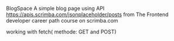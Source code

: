 BlogSpace
A simple blog page using API https://apis.scrimba.com/jsonplaceholder/posts from The Frontend developer career  path course on scrimba.com

working with fetch( methode: GET and POST)

